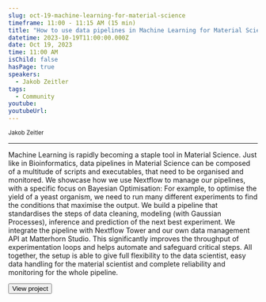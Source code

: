 ```yaml
---
slug: oct-19-machine-learning-for-material-science
timeframe: 11:00 - 11:15 AM (15 min)
title: "How to use data pipelines in Machine Learning for Material Science"
datetime: 2023-10-19T11:00:00.000Z
date: Oct 19, 2023
time: 11:00 AM
isChild: false
hasPage: true
speakers:
  - Jakob Zeitler
tags:
  - Community
youtube: 
youtubeUrl: 
---
```


<div className="mb-4">
  <small className="typo-small">
    Jakob Zeitler
  </small>
</div>

<hr className="border-t border-gray-50 mb-4 opacity-20" />

Machine Learning is rapidly becoming a staple tool in Material Science. Just like in Bioinformatics, data pipelines in Material Science can be composed of a multitude of scripts and executables, that need to be organised and monitored. We showcase how we use Nextflow to manage our pipelines, with a specific focus on Bayesian Optimisation: For example, to optimise the yield of a yeast organism, we need to run many different experiments to find the conditions that maximise the output. We build a pipeline that standardises the steps of data cleaning, modeling (with Gaussian Processes), inference and prediction of the next best experiment. We integrate the pipeline with Nextflow Tower and our own data management API at Matterhorn Studio. This significantly improves the throughput of experimentation loops and helps automate and safeguard critical steps. All together, the setup is able to give full flexibility to the data scientist, easy data handling for the material scientist and complete reliability and monitoring for the whole pipeline.

<div>
  <Button to="https://github.com/matterhorn-studio" variant="secondary" size="md" arrow>
    View project
  </Button>
</div>
